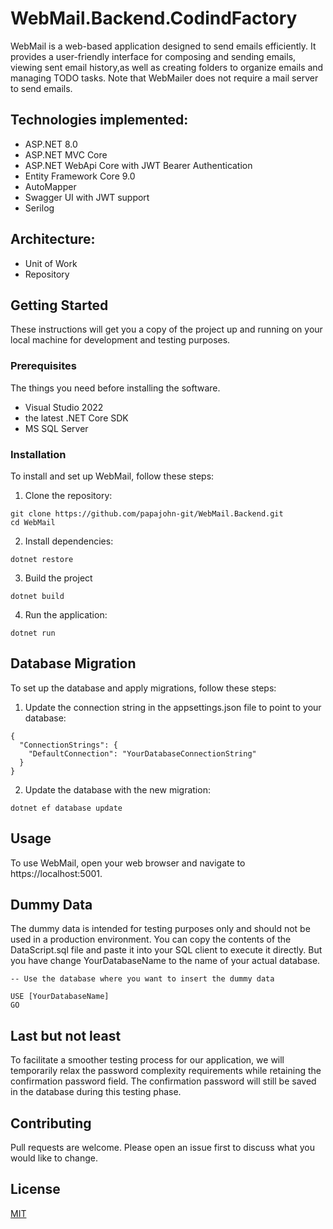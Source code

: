# WebMail.Backend.CodindFactory
WebMail is a web-based application designed to send emails efficiently. It provides a user-friendly interface for composing and sending emails, viewing sent email history,as well as creating folders to organize emails and managing TODO tasks. Note that WebMailer does not require a mail server to send emails.


## Technologies implemented:
* ASP.NET 8.0
* ASP.NET MVC Core
* ASP.NET WebApi Core with JWT Bearer Authentication
* Entity Framework Core 9.0
* AutoMapper
* Swagger UI with JWT support
* Serilog

## Architecture:
* Unit of Work
* Repository


## Getting Started

These instructions will get you a copy of the project up and running on your local machine for development and testing purposes.

### Prerequisites

The things you need before installing the software.

* Visual Studio 2022 
* the latest .NET Core SDK
* MS SQL Server

### Installation

To install and set up WebMail, follow these steps:

1.	Clone the repository:


```
git clone https://github.com/papajohn-git/WebMail.Backend.git
cd WebMail
```

2.	Install dependencies:
```
dotnet restore
```
3. Build the project
```
dotnet build
```
4.	Run the application:
```
dotnet run
```

## Database Migration
To set up the database and apply migrations, follow these steps:
1.	Update the connection string in the appsettings.json file to point to your database:
```
{
  "ConnectionStrings": {
    "DefaultConnection": "YourDatabaseConnectionString"
  }
}
```
2.	Update the database with the new migration:
```
dotnet ef database update
```



## Usage

To use WebMail, open your web browser and navigate to https://localhost:5001.

## Dummy Data

The dummy data is intended for testing purposes only and should not be used in a production environment.
You can copy the contents of the DataScript.sql file and paste it into your SQL client to execute it directly.
But you have change YourDatabaseName to the name of your actual database.

```
-- Use the database where you want to insert the dummy data

USE [YourDatabaseName]
GO
```
## Last but not least
To facilitate a smoother testing process for our application, we will temporarily relax the password complexity requirements while retaining the confirmation password field. The confirmation password will still be saved in the database during this testing phase.


## Contributing

Pull requests are welcome. Please open an issue first
to discuss what you would like to change.

## License

[MIT](https://choosealicense.com/licenses/mit/)
